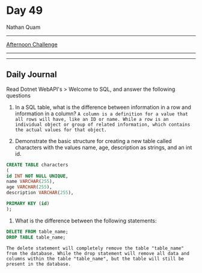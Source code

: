 # Day 49

Nathan Quam

---

[Afternoon Challenge](link.com)

---
---

## Daily Journal

Read Dotnet WebAPI's > Welcome to SQL, and answer the following questions

1. In a SQL table, what is the difference between information in a row and information in a column?
`
A column is a definition for a value that all rows will have, like an ID or name. While a row is an individual object or group of related information, which contains the actual values for that object.
`

2. Demonstrate the basic structure for creating a new table called characters with the values name, age, description as strings, and an int id.

```sql
CREATE TABLE characters
(
id INT NOT NULL UNIQUE,
name VARCHAR(255),
age VARCHAR(255),
description VARCHAR(255),

PRIMARY KEY (id)
);
```

1. What is the difference between the following statements:

```sql
DELETE FROM table_name;
DROP TABLE table_name;
```

`
The delete statement will completely remove the table "table_name" from the database. While the drop statement will remove all data and columns within the table "table_name", but the table will still be present in the database.
`
